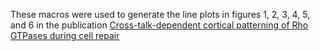 These macros were used to generate the line plots in figures 1, 2, 3, 4, 5, and 6 in the publication [Cross-talk-dependent cortical patterning of Rho GTPases during cell repair](https://www.molbiolcell.org/doi/full/10.1091/mbc.E20-07-0481)
